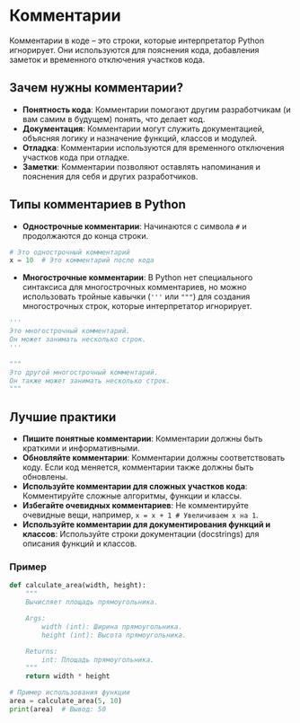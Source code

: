 # Комментарии
Комментарии в коде – это строки, которые интерпретатор Python игнорирует. Они используются для пояснения кода, добавления заметок и временного отключения участков кода.

## Зачем нужны комментарии?
 - **Понятность кода**: Комментарии помогают другим разработчикам (и вам самим в будущем) понять, что делает код.
- **Документация**: Комментарии могут служить документацией, объясняя логику и назначение функций, классов и модулей.
- **Отладка**: Комментарии используются для временного отключения участков кода при отладке.
- **Заметки**: Комментарии позволяют оставлять напоминания и пояснения для себя и других разработчиков.
## Типы комментариев в Python
- **Однострочные комментарии**: Начинаются с символа `#` и продолжаются до конца строки.

```Python
# Это однострочный комментарий
x = 10  # Это комментарий после кода
```
- **Многострочные комментарии**: В Python нет специального синтаксиса для многострочных комментариев, но можно использовать тройные кавычки (`'''` или `"""`) для создания многострочных строк, которые интерпретатор игнорирует.

```Python
'''
Это многострочный комментарий.
Он может занимать несколько строк.
'''

"""
Это другой многострочный комментарий.
Он также может занимать несколько строк.
"""
```
## Лучшие практики
- **Пишите понятные комментарии**: Комментарии должны быть краткими и информативными.
- **Обновляйте комментарии**: Комментарии должны соответствовать коду. Если код меняется, комментарии также должны быть обновлены.
- **Используйте комментарии для сложных участков кода**: Комментируйте сложные алгоритмы, функции и классы.
- **Избегайте очевидных комментариев**: Не комментируйте очевидные вещи, например, `x = x + 1 # Увеличиваем x на 1`.
- **Используйте комментарии для документирования функций и классов**: Используйте строки документации (docstrings) для описания функций и классов.
### Пример
```Python
def calculate_area(width, height):
    """
    Вычисляет площадь прямоугольника.

    Args:
        width (int): Ширина прямоугольника.
        height (int): Высота прямоугольника.

    Returns:
        int: Площадь прямоугольника.
    """
    return width * height

# Пример использования функции
area = calculate_area(5, 10)
print(area)  # Вывод: 50
```